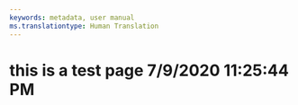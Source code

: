 ```yaml
---
keywords: metadata, user manual
ms.translationtype: Human Translation
---
```

# this is a test page 7/9/2020 11:25:44 PM